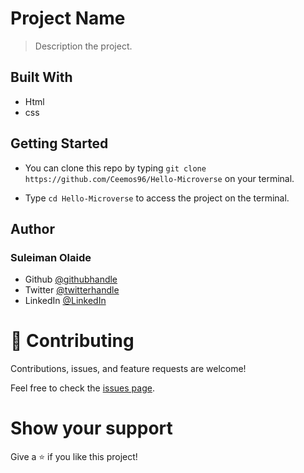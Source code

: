 # Project Name

> Description the project.


## Built With

- Html
- css


## Getting Started

- You can clone this repo by typing `git clone https://github.com/Ceemos96/Hello-Microverse` on your terminal.

- Type `cd Hello-Microverse` to access the project on the terminal.

## Author
### **Suleiman Olaide**

- Github [@githubhandle](https://github.com/ceemos96)
- Twitter [@twitterhandle](https://twitter.com/ceemos_dev)
- LinkedIn [@LinkedIn](https://www.linkedin.com/in/suleiman-olaide-97689b154/)

# 🤝 Contributing

Contributions, issues, and feature requests are welcome!

Feel free to check the [issues page](https://github.com/Ceemos96/Hello-Microverse/issues).

# Show your support

Give a ⭐️ if you like this project!

